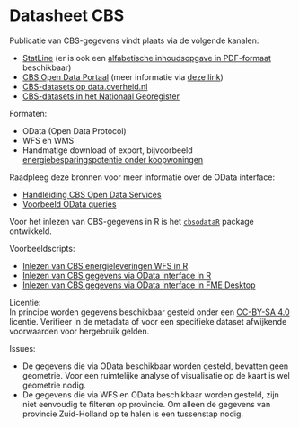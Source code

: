 # Datasheet CBS

Publicatie van CBS-gegevens vindt plaats via de volgende kanalen:
* [StatLine](https://opendata.cbs.nl/#/CBS/nl/) (er is ook een [alfabetische inhoudsopgave in PDF-formaat](https://www.cbs.nl/-/media/statline/documenten/statline-inhoudsopgave-nederlands.pdf?la=nl-nl) beschikbaar)
* [CBS Open Data Portaal](https://opendata.cbs.nl/statline/portal.html?_la=nl&_catalog=CBS) (meer informatie via [deze link](https://www.cbs.nl/nl-nl/onze-diensten/open-data/databank-cbs-statline-als-open-data))
* [CBS-datasets op data.overheid.nl](https://data.overheid.nl/data/dataset?maintainer_facet=http%3A%2F%2Fstandaarden.overheid.nl%2Fowms%2Fterms%2FCentraal_Bureau_voor_de_Statistiek)
* [CBS-datasets in het Nationaal Georegister](http://www.nationaalgeoregister.nl/geonetwork/srv/dut/catalog.search#/search?facet.q=orgName%2FCentraal%2520Bureau%2520voor%2520de%2520Statistiek)

Formaten:
* OData (Open Data Protocol)
* WFS en WMS
* Handmatige download of export, bijvoorbeeld [energiebesparingspotentie onder koopwoningen](https://www.cbs.nl/-/media/_excel/2017/26/energiepotentiekaarten_publicatie2.xlsx)

Raadpleeg deze bronnen voor meer informatie over de OData interface:
* [Handleiding CBS Open Data Services](https://www.cbs.nl/-/media/_pdf/2017/13/handleiding-cbs-open-data-services.pdf?la=nl-nl) 
* [Voorbeeld OData queries](https://www.cbs.nl/nl-nl/onze-diensten/open-data/website-open-data)

Voor het inlezen van CBS-gegevens in R is het [`cbsodataR`](https://cran.r-project.org/web/packages/cbsodataR/) package ontwikkeld.

Voorbeeldscripts:
* [Inlezen van CBS energieleveringen WFS in R](../../tree/master/R/Voorbeeldcode_WFS_CBS.R)
* [Inlezen van CBS gegevens via OData interface in R](../../tree/master/R/Voorbeeldcode_OData_CBS.R)
* [Inlezen van CBS gegevens via OData interface in FME Desktop]()

Licentie:    
In principe worden gegevens beschikbaar gesteld onder een [CC-BY-SA 4.0]((https://creativecommons.org/licenses/by/4.0/deed.nl)) licentie. Verifieer in de metadata of voor een specifieke dataset afwijkende voorwaarden voor hergebruik gelden.

Issues:
* De gegevens die via OData beschikbaar worden gesteld, bevatten geen geometrie. Voor een ruimtelijke analyse of visualisatie op de kaart is wel geometrie nodig.
* De gegevens die via WFS en OData beschikbaar worden gesteld, zijn niet eenvoudig te filteren op provincie. Om alleen de gegevens van provincie Zuid-Holland op te halen is een tussenstap nodig.